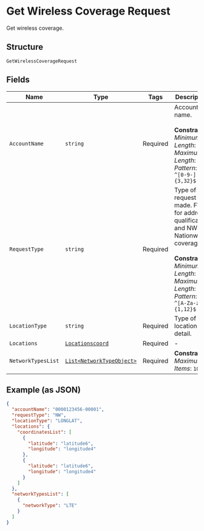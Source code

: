 
# Get Wireless Coverage Request

Get wireless coverage.

## Structure

`GetWirelessCoverageRequest`

## Fields

| Name | Type | Tags | Description |
|  --- | --- | --- | --- |
| `AccountName` | `string` | Required | Account name.<br><br>**Constraints**: *Minimum Length*: `3`, *Maximum Length*: `32`, *Pattern*: `^[0-9-]{3,32}$` |
| `RequestType` | `string` | Required | Type of request made. FWA for address qualification and NW for Nationwide coverage.<br><br>**Constraints**: *Minimum Length*: `1`, *Maximum Length*: `12`, *Pattern*: `^[A-Za-z]{1,12}$` |
| `LocationType` | `string` | Required | Type of location detail. |
| `Locations` | [`Locationscoord`](../../doc/models/locationscoord.md) | Required | - |
| `NetworkTypesList` | [`List<NetworkTypeObject>`](../../doc/models/network-type-object.md) | Required | **Constraints**: *Maximum Items*: `100` |

## Example (as JSON)

```json
{
  "accountName": "0000123456-00001",
  "requestType": "NW",
  "locationType": "LONGLAT",
  "locations": {
    "coordinatesList": [
      {
        "latitude": "latitude6",
        "longitude": "longitude4"
      },
      {
        "latitude": "latitude6",
        "longitude": "longitude4"
      }
    ]
  },
  "networkTypesList": [
    {
      "networkType": "LTE"
    }
  ]
}
```

